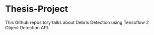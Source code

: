 # Thesis-Project
This Github repository talks about Debris Detection using Tensoflow 2 Object Detection API. 
